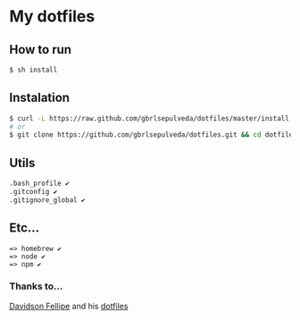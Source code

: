 # My dotfiles

## How to run

```bash
$ sh install
```

## Instalation

```bash
$ curl -L https://raw.github.com/gbrlsepulveda/dotfiles/master/install | sh
# or
$ git clone https://github.com/gbrlsepulveda/dotfiles.git && cd dotfiles && sh install.sh
```

## Utils

```bash
.bash_profile ✔
.gitconfig ✔
.gitignore_global ✔
```

## Etc...

```
=> homebrew ✔
=> node ✔
=> npm ✔
```

### Thanks to…

[Davidson Fellipe](davidsonfellipe) and his [dotfiles](https://github.com/davidsonfellipe/dotfiles)

